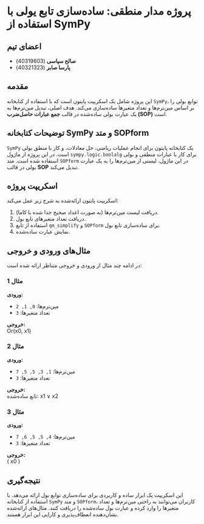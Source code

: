 # پروژه مدار منطقی: ساده‌سازی تابع یولی با استفاده از SymPy

## اعضای تیم
- **صالح سپاسی** (40319603)  
- **پارسا صابر** (40321323)  

## مقدمه
این پروژه شامل یک اسکریپت پایتون است که با استفاده از کتابخانه `SymPy`، توابع بولی را بر اساس مین‌ترم‌ها و تعداد متغیرها ساده‌سازی می‌کند. هدف اصلی، تبدیل مین‌ترم‌ها به یک عبارت بولی ساده‌شده در قالب **جمع عبارات حاصل‌ضرب (SOP)** است.

## توضیحات کتابخانه SymPy و متد SOPform
`SymPy` یک کتابخانه پایتون برای انجام عملیات ریاضی، حل معادلات، و کار با منطق بولی است. در این پروژه از ماژول `sympy.logic.boolalg` برای کار با عبارات منطقی و بولی استفاده شده است. متد `SOPform` در این ماژول، لیستی از مین‌ترم‌ها را به یک عبارت بولی در قالب **SOP** تبدیل می‌کند.

## اسکریپت پروژه
اسکریپت پایتون ارائه‌شده به شرح زیر عمل می‌کند:
1. دریافت لیست مین‌ترم‌ها (به صورت اعداد صحیح جدا شده با کاما).  
2. دریافت تعداد متغیرهای تابع بول.  
3. استفاده از تابع `qm_simplify` و `SOPform` برای ساده‌سازی تابع بول.  
4. نمایش عبارت ساده‌شده.

## مثال‌های ورودی و خروجی
در ادامه چند مثال از ورودی و خروجی متناظر ارائه شده است:

### مثال 1
**ورودی:**  
- مین‌ترم‌ها: `0, 1, 2`  
- تعداد متغیرها: `3`  

**خروجی:**  
Or(x0, x1)

### مثال 2
**ورودی:**  
- مین‌ترم‌ها: `1, 3, 5, 5, 7`  
- تعداد متغیرها: `3`  

**خروجی:**  
تابع ساده‌شده: x1 ∨ x2

### مثال 3
**ورودی:**  
- مین‌ترم‌ها: `4, 5, 5, 6, 7`  
- تعداد متغیرها: `3`  

**خروجی:**  
\( x0 \)

## نتیجه‌گیری
این اسکریپت یک ابزار ساده و کاربردی برای ساده‌سازی توابع بول ارائه می‌دهد. با استفاده از کتابخانه `SymPy` و متد `SOPform`، کاربران می‌توانند به راحتی مین‌ترم‌ها و تعداد متغیرها را وارد کرده و عبارت بول ساده‌شده را دریافت کنند. مثال‌های ارائه‌شده نشان‌دهنده انعطاف‌پذیری و کارایی این ابزار هستند.
